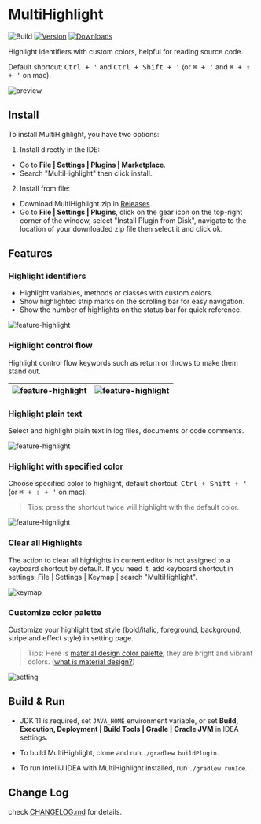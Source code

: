 # MultiHighlight

![Build](https://github.com/huoguangjin/MultiHighlight/workflows/Build/badge.svg)
[![Version](https://img.shields.io/jetbrains/plugin/v/9511.svg)](https://plugins.jetbrains.com/plugin/9511)
[![Downloads](https://img.shields.io/jetbrains/plugin/d/9511.svg)](https://plugins.jetbrains.com/plugin/9511)

<!-- Plugin description -->
Highlight identifiers with custom colors, helpful for reading source code.

Default shortcut: <kbd>Ctrl + '</kbd> and <kbd>Ctrl + Shift + '</kbd> (or <kbd>⌘ + '</kbd> and <kbd>⌘ + ⇧ + '</kbd> on mac).

![preview](https://raw.githubusercontent.com/huoguangjin/MultiHighlight/v3.1.0/screenshot/preview.gif)

<!-- Plugin description end -->


## Install
To install MultiHighlight, you have two options:

1. Install directly in the IDE:
- Go to **File | Settings | Plugins | Marketplace**.
- Search "MultiHighlight" then click install.

2. Install from file:
- Download MultiHighlight.zip in [Releases](https://github.com/huoguangjin/MultiHighlight/releases).
- Go to **File | Settings | Plugins**, click on the gear icon on the top-right corner of the window, select "Install Plugin from Disk", navigate to the location of your downloaded zip file then select it and click ok.


## Features

### Highlight identifiers
- Highlight variables, methods or classes with custom colors.
- Show highlighted strip marks on the scrolling bar for easy navigation.
- Show the number of highlights on the status bar for quick reference.

![feature-highlight](screenshot/feature-highlight.png)

### Highlight control flow
Highlight control flow keywords such as return or throws to make them stand out.

| ![feature-highlight](screenshot/feature-return.png) | ![feature-highlight](screenshot/feature-exception.gif) |
|-----------------------------------------------------|--------------------------------------------------------|

### Highlight plain text
Select and highlight plain text in log files, documents or code comments.

![feature-highlight](screenshot/feature-plain-text.png)

### Highlight with specified color
Choose specified color to highlight, default shortcut: <kbd>Ctrl + Shift + '</kbd> (or <kbd>⌘ + ⇧ + '</kbd> on mac).
> Tips: press the shortcut twice will highlight with the default color.


![feature-highlight](screenshot/feature-specified-color.gif)

### Clear all Highlights
The action to clear all highlights in current editor is not assigned to a keyboard shortcut by default.
If you need it, add keyboard shortcut in settings: File | Settings | Keymap | search "MultiHighlight".

![keymap](screenshot/keymap.png)

### Customize color palette
Customize your highlight text style (bold/italic, foreground, background, stripe and effect style) in setting page.
> Tips: Here is [material design color palette](palette.json), they are bright and vibrant colors. ([what is material design?](https://material.io/guidelines/style/color.html))

![setting](screenshot/setting-default.png)


## Build & Run

+ JDK 11 is required, set `JAVA_HOME` environment variable, or set **Build, Execution, Deployment | Build Tools | Gradle | Gradle JVM** in IDEA settings.

+ To build MultiHighlight, clone and run `./gradlew buildPlugin`.

+ To run IntelliJ IDEA with MultiHighlight installed, run `./gradlew runIde`.


## Change Log

check [CHANGELOG.md](CHANGELOG.md) for details.
